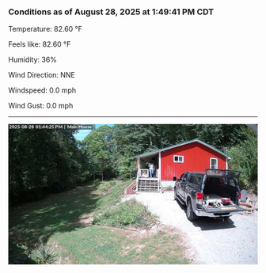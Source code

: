 ### Conditions as of August 28, 2025 at 1:49:41 PM CDT 

Temperature: 82.60 &deg;F

Feels like: 82.60 &deg;F

Humidity: 36%

Wind Direction: NNE

Windspeed: 0.0 mph

Wind Gust: 0.0 mph

---

<img src="./images/latest.jpeg"/>

